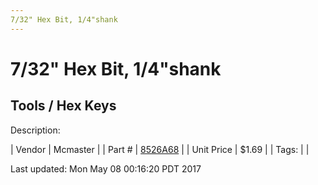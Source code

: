 ```yaml
---
7/32" Hex Bit, 1/4"shank
---
```

# 7/32" Hex Bit, 1/4"shank
## Tools / Hex Keys
Description: 	 

| Vendor | Mcmaster | 
| Part # | [8526A68](https://www.mcmaster.com/#8526A68) | 
| Unit Price | $1.69 | 
| Tags: |  | 

Last updated: Mon May 08 00:16:20 PDT 2017